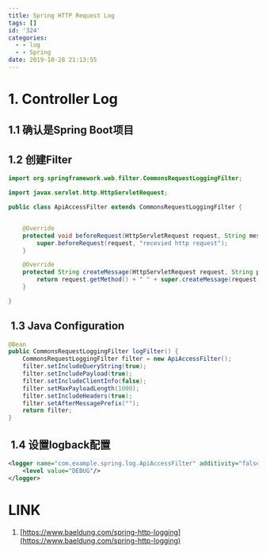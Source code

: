 ```yaml
---
title: Spring HTTP Request Log
tags: []
id: '324'
categories:
  - - log
  - - Spring
date: 2019-10-28 21:13:55
---
```


# 1. Controller Log

## 1.1 确认是Spring Boot项目

## 1.2 创建Filter
```java
import org.springframework.web.filter.CommonsRequestLoggingFilter;

import javax.servlet.http.HttpServletRequest;

public class ApiAccessFilter extends CommonsRequestLoggingFilter {


    @Override
    protected void beforeRequest(HttpServletRequest request, String message) {
        super.beforeRequest(request, "recevied http request");
    }

    @Override
    protected String createMessage(HttpServletRequest request, String prefix, String suffix) {
        return request.getMethod() + " " + super.createMessage(request, prefix, suffix);
    }

}
```
##  1.3 Java Configuration
```java
@Bean
public CommonsRequestLoggingFilter logFilter() {
    CommonsRequestLoggingFilter filter = new ApiAccessFilter();
    filter.setIncludeQueryString(true);
    filter.setIncludePayload(true);
    filter.setIncludeClientInfo(false);
    filter.setMaxPayloadLength(1000);
    filter.setIncludeHeaders(true);
    filter.setAfterMessagePrefix("");
    return filter;
}
```
##  1.4 设置logback配置
```xml
<logger name="com.example.spring.log.ApiAccessFilter" additivity="false">
    <level value="DEBUG"/>
</logger>
```

# LINK

1.  [https://www.baeldung.com/spring-http-logging](https://www.baeldung.com/spring-http-logging)
